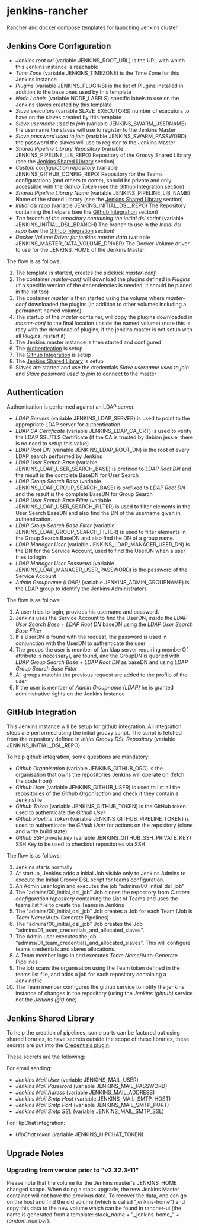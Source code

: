 # jenkins-rancher
Rancher and docker compose templates for launching Jenkins cluster

## Jenkins Core Configuration

* *Jenkins root url* (variable JENKINS\_ROOT\_URL) is the URL with which this Jenkins instance is reachable
* *Time Zone* (variable JENKINS\_TIMEZONE) is the Time Zone for this Jenkins instance
* *Plugins* (variable JENKINS\_PLUGINS) is the list of Plugins installed in addition to the base ones used by this template
* *Node Labels* (variable NODE\_LABELS) specific labels to use on the Jenkins slaves created by this template
* *Slave executors* (variable SLAVE\_EXECUTORS) number of executors to have on the slaves created by this template
* *Slave username used to join* (variable JENKINS\_SWARM\_USERNAME) the username the slaves will use to register to the Jenkins Master
* *Slave password used to join* (variable JENKINS\_SWARM\_PASSWORD) the password the slaves will use to register to the Jenkins Master
* *Shared Pipeline Library Repository* (variable JENKINS\_PIPELINE\_LIB\_REPO) Repository of the Groovy Shared Library (see the [Jenkins Shared Library](#Jenkins-Shared-Library) section)
* *Custom configuration repository* (variable JENKINS\_GITHUB\_CONFIG\_REPO) Repository for the Teams configurations (and others to come), should be private and only accessible with the *Github Token* (see the [Github Integration](#Github-Integration) section)
* *Shared Pipeline Library Name* (variable JENKINS\_PIPELINE\_LIB\_NAME) Name of the shared Library (see the [Jenkins Shared Library](#Jenkins-Shared-Library) section)
* *Initial dsl repo* (variable JENKINS\_INITIAL\_DSL\_REPO) The Repository containing the helpers (see the [Github Integration](#Github-Integration) section)
* *The branch of the repository containing the initial dsl script* (variable JENKINS\_INITIAL\_DSL\_BRANCH) The branch to use in the *Initial dsl repo* (see the [Github Integration](#Github-Integration) section)
* *Docker Volume Driver for jenkins master data* (variable JENKINS\_MASTER\_DATA\_VOLUME\_DRIVER) The Docker Volume driver to use for the JENKINS\_HOME of the Jenkins Master.

The flow is as follows:
1. The template is started, creates the sidekick *master-conf*
2. The container *master-conf* will download the plugins defined in *Plugins* (if a specific version of the dependencies is needed, it should be placed in the list too)
3. The container *master* is then started using the volume where *master-conf* downloaded the plugins (in addition to other volumes including a permanent named volume)
4. The startup of the *master* container, will copy the plugins downloaded in *master-conf* to the final location (inside the named volume) (note this is racy with the download of plugins, if the jenkins master is not setup with all *Plugins*, restart it)
5. The Jenkins master instance is then started and configured
6. The [Authentication](#Authentication) is setup
7. The [Github Integration](#Github-Integration) is setup
8. The [Jenkins Shared Library](#Jenkins-Shared-Library) is setup
9. Slaves are started and use the credentials *Slave username used to join* and *Slave password used to join* to connect to the master

## Authentication<a name="Authentication"></a>

Authentication is performed against an LDAP server.

* *LDAP Servers* (variable JENKINS\_LDAP\_SERVER) is used to point to the appropriate LDAP server for authentication
* *LDAP CA Certificate* (variable JENKINS\_LDAP\_CA\_CRT) is used to verify the LDAP SSL/TLS Certificate (if the CA is trusted by debian jessie, there is no need to setup this value)
* *LDAP Root DN* (variable JENKINS\_LDAP\_ROOT\_DN) is the root of every LDAP search performed by Jenkins
* *LDAP User Search Base* (variable JENKINS\_LDAP\_USER\_SEARCH\_BASE) is prefixed to *LDAP Root DN* and the result is the complete BaseDN for User Search
* *LDAP Group Search Base* (variable JENKINS\_LDAP\_GROUP\_SEARCH\_BASE) is prefixed to *LDAP Root DN* and the result is the complete BaseDN for Group Search
* *LDAP User Search Base Filter* (variable JENKINS\_LDAP\_USER\_SEARCH\_FILTER) is used to filter elements in the User Search BaseDN and also find the DN of the username given in authentication.
* *LDAP Group Search Base Filter* (variable JENKINS\_LDAP\_GROUP\_SEARCH\_FILTER) is used to filter elements in the Group Search BaseDN and also find the DN of a group name.
* *LDAP Manager User* (variable JENKINS\_LDAP\_MANAGER\_USER\_DN) is the DN for the Service Account, used to find the UserDN when a user tries to login
* *LDAP Manager User Password* (variable JENKINS\_LDAP\_MANAGER\_USER\_PASSWORD) is the password of the Service Account
* *Admin Groupname (LDAP)* (variable JENKINS\_ADMIN\_GROUPNAME) is the LDAP group to identify the Jenkins Administrators

The flow is as follows:

1. A user tries to login, provides his username and password.
2. Jenkins uses the Service Account to find the UserDN, inside the *LDAP User Search Base* + *LDAP Root DN* baseDN using the *LDAP User Search Base Filter*
3. If a UserDN is found with the request, the password is used in conjunction with the UserDN to authenticate the user
4. The groups the user is member of (an ldap server requiring memberOf attribute is necessary), are found, and the GroupDN is queried with *LDAP Group Search Base* + *LDAP Root DN* as baseDN and using *LDAP Group Search Base Filter*
5. All groups matchin the previous request are added to the profile of the user
6. If the user is member of *Admin Groupname (LDAP)* he is granted administrative rights on the Jenkins Instance

## GitHub Integration<a name="Github-Integration"></a>

This Jenkins instance will be setup for github integration. All integration steps are performed using the initial groovy script.
The script is fetched from the repository defined in *Initial Groovy DSL Repository* (variable JENKINS\_INITIAL\_DSL\_REPO).

To help github integration, some questions are mandatory:

* *Github Organisation* (variable JENKINS\_GITHUB\_ORG) is the organisation that owns the repositories Jenkins will operate on (fetch the code from)
* *Github User* (variable JENKINS\_GITHUB\_USER) is used to list all the repositories of the *Github Organisation* and check if they contain a Jenkinsfile
* *Github Token* (variable JENKINS\_GITHUB\_TOKEN) is the GitHub token used to authenticate the *Github User*
* *Github Pipeline Token* (variable JENKINS\_GITHUB\_PIPELINE\_TOKEN) is used to authenticate the *Github User* for actions on the repository (clone and write build state)
* *Github SSH private key* (variable JENKINS\_GITHUB\_SSH\_PRIVATE\_KEY) SSH Key to be used to checkout repositories via SSH.

The flow is as follows:

1. Jenkins starts normally
2. At startup, Jenkins adds a initial Job visible only to Jenkins Admins to execute the Initial Groovy DSL script for teams configuration.
3. An Admin user login and executes the job "admins/00\_initial\_dsl\_job"
4. The "admins/00\_initial\_dsl\_job" Job clones the repository from *Custom configuration repository* containing the List of Teams and uses the teams.list file to create the Teams in Jenkins
5. The "admins/00\_initial\_dsl\_job" Job creates a Job for each Team (Job is *Team Name*/Auto-Generate Pipelines)
6. The "admins/00\_initial\_dsl\_job" Job creates the Job "admins/01\_team\_credentials\_and\_allocated\_slaves".
7. The Admin user executes the job "admins/01\_team\_credentials\_and\_allocated\_slaves". This will configure teams credentials and slaves allocations.
8. A Team member logs-in and executes *Team Name*/Auto-Generate Pipelines
9. The job scans the organisation using the Team token defined in the teams.list file, and adds a job for each repository containing a Jenkinsfile
10. The Team member configures the github service to notify the jenkins instance of changes in the repository (using the *Jenkins (github)* service not the *Jenkins (git)* one)

## Jenkins Shared Library<a name="Jenkins-Shared-Library"></a>

To help the creation of pipelines, some parts can be factored out using shared libraries, to have secrets outside the scope of these libraries, these secrets are put into the [Credentials plugin](https://wiki.jenkins-ci.org/display/JENKINS/Credentials+Plugin).

These secrets are the following:

For email sending:

* *Jenkins Mail User* (variable JENKINS\_MAIL\_USER)
* *Jenkins Mail Password* (variable JENKINS\_MAIL\_PASSWORD)
* *Jenkins Mail Adress* (variable JENKINS\_MAIL\_ADDRESS)
* *Jenkins Mail Smtp Host* (variable JENKINS\_MAIL\_SMTP\_HOST)
* *Jenkins Mail Smtp Port* (variable JENKINS\_MAIL\_SMTP\_PORT)
* *Jenkins Mail Smtp SSL* (variable JENKINS\_MAIL\_SMTP\_SSL)

For HipChat integration:

* *HipChat token* (variable JENKINS\_HIPCHAT\_TOKEN)

## Upgrade Notes

### Upgrading from version prior to "v2.32.3-11"
Please note that the volume for the Jenkins master's JENKINS\_HOME changed scope. When doing a stack upgrade, the new Jenkins Master container will not have the previous data.
To recover the data, one can go on the host and find the old volume (which is called "jenkins-home") and copy this data to the new volume which can be found in rancher-ui (the name is generated from a template: *stack\_name* + "\_jenkins-home\_" + *random\_number*).
